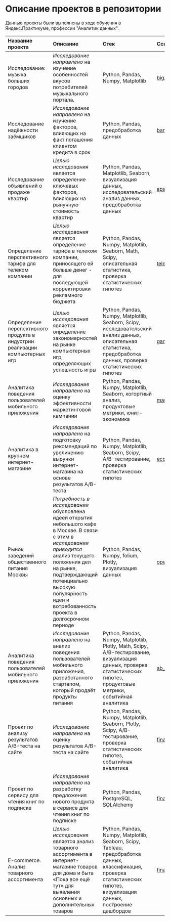 # Описание проектов в репозитории
Данные проекты были выполнены в ходе обучения в Яндекс.Практикуме, профессии "Аналитик данных".

| Название проекта | Описание |	Стек | Ссылка |
| :--------------- | :------- | :------------------- | :----- |
| Исследование: музыка больших городов | *Исследование направлено* на изучение особенностей вкусов потребителей музыкального портала. | Python, Pandas, Numpy, Matplotlib | [big_cities_music][1] | 
| Исследование надёжности заёмщиков | *Исследование направлено* на изучение факторов, влияющих на факт погашения клиентом кредита в срок | Python, Pandas, предобработка данных | [bank_clients][2] |
| Исследование объявлений о продаже квартир | *Целью исследования* является определение ключевых факторов, влияющих на рынучную стоимость квартир | Python, Pandas, Matplotlib, Seaborn, визуализация данных, исследовательский анализ данных, предобработка данных | [apartments_project][3] |
| Определение перспективного тарифа для телеком компании | *Целью исследования* является определение тарифа в телеком компании, приносящего ей больше денег - для последующей корректировки рекламного бюджета | Python, Pandas, Numpy, Matplotlib, Seaborn, Math, Scipy, описательная статистика, проверка статистических гипотез | [telecom_project][4] |
| Определение перспективного продукта в индустрии реализации компьютерных игр | *Целью исследования* является определение закономерностей на рынке компьютерных игр, определяющих успешность игры | Python, Pandas, Numpy, Matplotlib, Seaborn, Scipy, исследовательский анализ данных, описательная статистика, предобработка данных, проверка статистических гипотез | [games_project][5] |
| Аналитика поведения пользователей мобильного приложения | *Исследование направлено* на оценку эффективности маркетинговой кампании | Python, Pandas, Numpy, Matplotlib, Seaborn, когортный анализ, продуктовые метрики, юнит-экономика | [marketing_project][7] |
| Аналитика в крупном интернет-магазине | *Исследование направлено* на подготовку рекомендаций по увеличению выручки интернет-магазина на основе результатов A/B-теста | Python, Pandas, Numpy, Matplotlib, Seaborn, Scipy, A/B-тестирование, проверка статистических гипотез | [ecommerce_project][8] |
| Рынок заведений общественного питания Москвы | *Потребность в исследовании* обусловлена идеей открытия небольшого кафе в Москве. В связи с этим *в исследовании приводится* анализ текущего положения дел на рынке, подтверждающий потенциально высокую популярность идеи и вотребованность проекта в долгосрочном периоде | Python, Pandas, Numpy, folium, Plotly, визуализация данных | [open_restaurant][9] |
| Аналитика поведения пользователей мобильного приложения | *Исследование направлено* на анализ поведения пользователей мобильного приложения, разработанного стартапом, который продаёт продукты питания | Python, Pandas, Numpy, Matplotlib, Plotly, Math, Scipy, A/B-тестирование, визуализация данных, проверка статистических гипотез, продуктовые метрики, событийная аналитика | [ab_hypothesis][10] |
| Проект по анализу результатов A/B-теста на сайте | *Исследование направлено* на оценку результатов A/B-теста на сайте | Python, Pandas, Numpy, Matplotlib, Seaborn, Plotly, Scipy, A/B-тестирование, проверка статистических гипотез, событийная аналитика | [final_ab][13] |
| Проект по сервису для чтения книг по подписке | *Исследование направлено* на разработку предложения нового продукта в сервисе для чтения книг по подписке | Python, Pandas, PostgreSQL, SQLAlchemy | [final_sql][14] |
| E-commerce. Анализ товарного ассортимента | *Целью исследования* является анализ товарного ассортимента в интернет-магазине товаров для дома и быта «Пока все ещё тут» для выявления основных и дополнительных товаров | Python, Pandas, Numpy, Matplotlib, Seaborn, Scipy, Tableau, предобработка данных, классификация, проверка статистических гипотез, визуализация данных, построение дашбордов | [final_ecommerce][15]

[1]:https://github.com/mchashchukhin/praktikum/tree/main/big_cities_music
[2]:https://github.com/mchashchukhin/praktikum/tree/main/bank_clients
[3]:https://github.com/mchashchukhin/praktikum/tree/main/apartments_project
[4]:https://github.com/mchashchukhin/praktikum/tree/main/telecom_project
[5]:https://github.com/mchashchukhin/praktikum/tree/main/games_project
[7]:https://github.com/mchashchukhin/praktikum/tree/main/marketing_project
[8]:https://github.com/mchashchukhin/praktikum/tree/main/ecommerce_project
[9]:https://github.com/mchashchukhin/praktikum/tree/main/open_restaurant
[10]:https://github.com/mchashchukhin/praktikum/tree/main/ab_hypothesis
[13]:https://github.com/mchashchukhin/praktikum/tree/main/final_ab
[14]:https://github.com/mchashchukhin/praktikum/tree/main/final_sql
[15]:https://github.com/mchashchukhin/praktikum/tree/main/final_ecommerce

